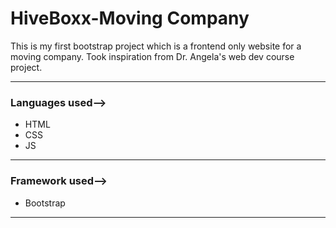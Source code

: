 <h1>
  HiveBoxx-Moving Company
</h1>
This is my first bootstrap project which is a frontend only website for a moving company. Took inspiration from Dr. Angela's web dev course project.
<br>
<hr>
<h3>Languages used--> </h3>
<ul>
  <li>HTML</li>
  <li>CSS</li>
  <li>JS</li> 
</ul>
<hr>
<h3>Framework used--> </h3>
<ul>
  <li>Bootstrap</li>
</ul>
<hr>
<!-- <h2>
  Screenshots
</h2>
<ol>
  <li><a><img></a></li>
  <li><a><img></a></li>
  <li><a><img></a></li>
</ol> -->
 
